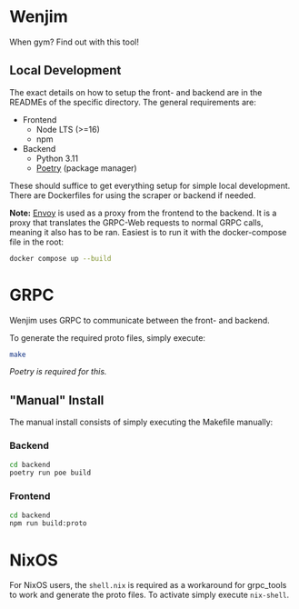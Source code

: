 # Wenjim

When gym? Find out with this tool!
## Local Development

The exact details on how to setup the front- and backend are in the READMEs
of the specific directory. The general requirements are:
- Frontend
  - Node LTS (>=16)
  - npm
- Backend
  - Python 3.11
  - [Poetry](https://python-poetry.org/) (package manager)

These should suffice to get everything setup for simple local development.
There are Dockerfiles for using the scraper or backend if needed.

**Note:** [Envoy](https://www.envoyproxy.io/) is used as a proxy from the frontend
to the backend. It is a proxy that translates the GRPC-Web requests to normal GRPC calls,
meaning it also has to be ran. Easiest is to run it with the docker-compose file in the root:
```bash
docker compose up --build
```

# GRPC
Wenjim uses GRPC to communicate between the front- and backend.

To generate the required proto files, simply execute:
```bash
make
```
*Poetry is required for this.*

## "Manual" Install
The manual install consists of simply executing the Makefile manually:

### Backend
```bash
cd backend
poetry run poe build
```

### Frontend
```bash
cd backend
npm run build:proto
```

# NixOS
For NixOS users, the `shell.nix` is required as a workaround for
grpc_tools to work and generate the proto files.
To activate simply execute `nix-shell`.

